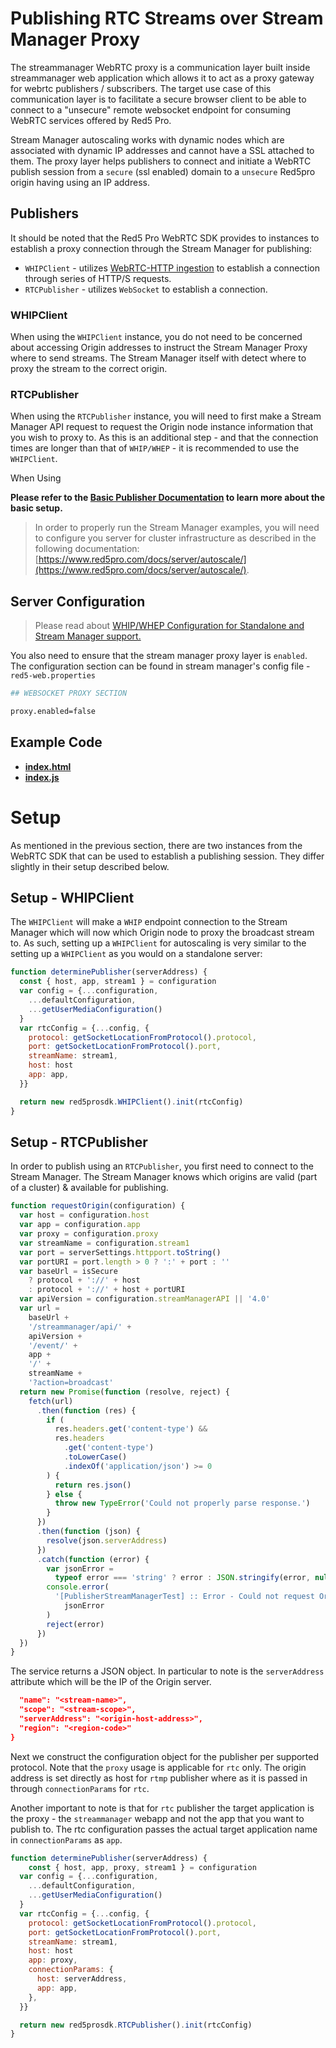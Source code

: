 # Publishing RTC Streams over Stream Manager Proxy

The streammanager WebRTC proxy is a communication layer built inside streammanager web application which allows it to act as a proxy gateway for webrtc publishers / subscribers. The target use case of this communication layer is to facilitate a secure browser client to be able to connect to a "unsecure" remote websocket endpoint for consuming WebRTC services offered by Red5 Pro.

Stream Manager autoscaling works with dynamic nodes which are associated with dynamic IP addresses and cannot have a SSL attached to them. The proxy layer helps publishers to connect and initiate a WebRTC publish session from a `secure` (ssl enabled) domain to a `unsecure` Red5pro origin having using an IP address.

## Publishers

It should be noted that the Red5 Pro WebRTC SDK provides to instances to establish a proxy connection through the Stream Manager for publishing:

- `WHIPClient` - utilizes [WebRTC-HTTP ingestion](https://www.ietf.org/archive/id/draft-ietf-wish-whip-01.html) to establish a connection through series of HTTP/S requests.
- `RTCPublisher` - utilizes `WebSocket` to establish a connection.

### WHIPClient

When using the `WHIPClient` instance, you do not need to be concerned about accessing Origin addresses to instruct the Stream Manager Proxy where to send streams. The Stream Manager itself with detect where to proxy the stream to the correct origin.

### RTCPublisher

When using the `RTCPublisher` instance, you will need to first make a Stream Manager API request to request the Origin node instance information that you wish to proxy to. As this is an additional step - and that the connection times are longer than that of `WHIP/WHEP` - it is recommended to use the `WHIPClient`.

When Using

**Please refer to the [Basic Publisher Documentation](../../test/publish/README.md) to learn more about the basic setup.**

> In order to properly run the Stream Manager examples, you will need to configure you server for cluster infrastructure as described in the following documentation: [https://www.red5pro.com/docs/server/autoscale/](https://www.red5pro.com/docs/server/autoscale/).

## Server Configuration

> Please read about [WHIP/WHEP Configuration for Standalone and Stream Manager support.](https://www.red5pro.com/docs/special/user-guide/whip-whep-configuration/)

You also need to ensure that the stream manager proxy layer is `enabled`. The configuration section can be found in stream manager's config file - `red5-web.properties`

```sh
## WEBSOCKET PROXY SECTION

proxy.enabled=false
```

## Example Code

- **[index.html](index.html)**
- **[index.js](index.js)**

# Setup

As mentioned in the previous section, there are two instances from the WebRTC SDK that can be used to establish a publishing session. They differ slightly in their setup described below.

## Setup - WHIPClient

The `WHIPClient` will make a `WHIP` endpoint connection to the Stream Manager which will now which Origin node to proxy the broadcast stream to. As such, setting up a `WHIPClient` for autoscaling is very similar to the setting up a `WHIPClient` as you would on a standalone server:

```js
function determinePublisher(serverAddress) {
  const { host, app, stream1 } = configuration
  var config = {...configuration,
    ...defaultConfiguration,
    ...getUserMediaConfiguration()
  }
  var rtcConfig = {...config, {
    protocol: getSocketLocationFromProtocol().protocol,
    port: getSocketLocationFromProtocol().port,
    streamName: stream1,
    host: host
    app: app,
  }}

  return new red5prosdk.WHIPClient().init(rtcConfig)
}
```

## Setup - RTCPublisher

In order to publish using an `RTCPublisher`, you first need to connect to the Stream Manager. The Stream Manager knows which origins are valid (part of a cluster) & available for publishing.

```js
function requestOrigin(configuration) {
  var host = configuration.host
  var app = configuration.app
  var proxy = configuration.proxy
  var streamName = configuration.stream1
  var port = serverSettings.httpport.toString()
  var portURI = port.length > 0 ? ':' + port : ''
  var baseUrl = isSecure
    ? protocol + '://' + host
    : protocol + '://' + host + portURI
  var apiVersion = configuration.streamManagerAPI || '4.0'
  var url =
    baseUrl +
    '/streammanager/api/' +
    apiVersion +
    '/event/' +
    app +
    '/' +
    streamName +
    '?action=broadcast'
  return new Promise(function (resolve, reject) {
    fetch(url)
      .then(function (res) {
        if (
          res.headers.get('content-type') &&
          res.headers
            .get('content-type')
            .toLowerCase()
            .indexOf('application/json') >= 0
        ) {
          return res.json()
        } else {
          throw new TypeError('Could not properly parse response.')
        }
      })
      .then(function (json) {
        resolve(json.serverAddress)
      })
      .catch(function (error) {
        var jsonError =
          typeof error === 'string' ? error : JSON.stringify(error, null, 2)
        console.error(
          '[PublisherStreamManagerTest] :: Error - Could not request Origin IP from Stream Manager. ' +
            jsonError
        )
        reject(error)
      })
  })
}
```

The service returns a JSON object. In particular to note is the `serverAddress` attribute which will be the IP of the Origin server.

```json
  "name": "<stream-name>",
  "scope": "<stream-scope>",
  "serverAddress": "<origin-host-address>",
  "region": "<region-code>"
}
```

Next we construct the configuration object for the publisher per supported protocol. Note that the `proxy` usage is applicable for `rtc` only. The origin address is set directly as host for `rtmp` publisher where as it is passed in through `connectionParams` for `rtc`.

Another important to note is that for `rtc` publisher the target application is the proxy - the `streammanager` webapp and not the app that you want to publish to. The rtc configuration passes the actual target application name in `connectionParams` as `app`.

```js
function determinePublisher(serverAddress) {
    const { host, app, proxy, stream1 } = configuration
  var config = {...configuration,
    ...defaultConfiguration,
    ...getUserMediaConfiguration()
  }
  var rtcConfig = {...config, {
    protocol: getSocketLocationFromProtocol().protocol,
    port: getSocketLocationFromProtocol().port,
    streamName: stream1,
    host: host
    app: proxy,
    connectionParams: {
      host: serverAddress,
      app: app,
    },
  }}

  return new red5prosdk.RTCPublisher().init(rtcConfig)
}
```
